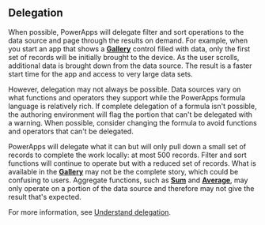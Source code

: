 ## Delegation ##

When possible, PowerApps will delegate filter and sort operations to the data source and page through the results on demand. For example, when you start an app that shows a **[Gallery](../controls/control-gallery.md)** control filled with data, only the first set of records will be initially brought to the device. As the user scrolls, additional data is brought down from the data source. The result is a faster start time for the app and access to very large data sets.

However, delegation may not always be possible. Data sources vary on what functions and operators they support while the PowerApps formula language is relatively rich. If complete delegation of a formula isn't possible, the authoring environment will flag the portion that can't be delegated with a warning. When possible, consider changing the formula to avoid functions and operators that can't be delegated.   

PowerApps will delegate what it can but will only pull down a small set of records to complete the work locally: at most 500 records. Filter and sort functions will continue to operate but with a reduced set of records. What is available in the **[Gallery](../controls/control-gallery.md)** may not be the complete story, which could be confusing to users. Aggregate functions, such as **[Sum](../functions/function-aggregates.md)** and **[Average](../functions/function-aggregates.md)**, may only operate on a portion of the data source and therefore may not give the result that's expected.

For more information, see [Understand delegation](../working-with-delegation.md). 
